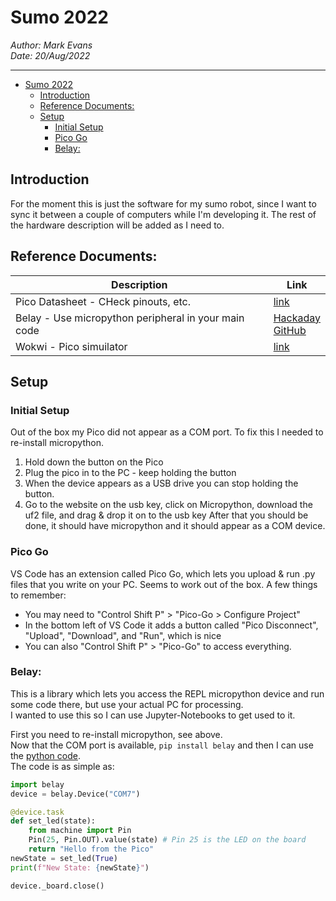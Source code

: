 Sumo 2022
========
*Author: Mark Evans*  
*Date: 20/Aug/2022*

----

- [Sumo 2022](#sumo-2022)
  - [Introduction](#introduction)
  - [Reference Documents:](#reference-documents)
  - [Setup](#setup)
    - [Initial Setup](#initial-setup)
    - [Pico Go](#pico-go)
    - [Belay:](#belay)

## Introduction
For the moment this is just the software for my sumo robot, since I want to sync it between a couple of computers while I'm developing it. The rest of the hardware description will be added as I need to.

## Reference Documents:
| Description | Link |
|----|----|
|Pico Datasheet - CHeck pinouts, etc. | [link](https://datasheets.raspberrypi.com/pico/pico-datasheet.pdf) |
| Belay - Use micropython peripheral in your main code | [Hackaday](https://hackaday.com/2022/08/10/your-micropython-board-can-be-your-tinkering-peripheral/) <br /> [GitHub](https://github.com/BrianPugh/belay) |
| Wokwi - Pico simuilator | [link](https://wokwi.com/projects/new/pi-pico) |

## Setup
### Initial Setup
Out of the box my Pico did not appear as a COM port. To fix this I needed to re-install micropython.
1. Hold down the button on the Pico
2. Plug the pico in to the PC - keep holding the button
3. When the device appears as a USB drive you can stop holding the button.
4. Go to the website on the usb key, click on Micropython, download the uf2 file, and drag & drop it on to the usb key
After that you should be done, it should have micropython and it should appear as a COM device.

### Pico Go
VS Code has an extension called Pico Go, which lets you upload & run .py files that you write on your PC.
Seems to work out of the box. A few things to remember:
* You may need to "Control Shift P" > "Pico-Go > Configure Project"
* In the bottom left of VS Code it adds a button called "Pico Disconnect", "Upload", "Download", and "Run", which is nice
* You can also "Control Shift P" > "Pico-Go" to access everything.

### Belay:
This is a library which lets you access the REPL micropython device and run some code there, but use your actual PC for processing.  
I wanted to use this so I can use Jupyter-Notebooks to get used to it.  

First you need to re-install micropython, see above.  
Now that the COM port is available, `pip install belay` and then I can use the [python code](https://belay.readthedocs.io/en/latest/).  
The code is as simple as:
```python
import belay
device = belay.Device("COM7")

@device.task
def set_led(state):
    from machine import Pin
    Pin(25, Pin.OUT).value(state) # Pin 25 is the LED on the board
    return "Hello from the Pico"
newState = set_led(True)
print(f"New State: {newState}")

device._board.close()
```